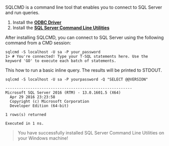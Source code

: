 SQLCMD is a command line tool that enables you to connect to SQL Server and run queries.

1. Install the [**ODBC Driver**](https://www.microsoft.com/en-us/download/details.aspx?id=56567)
2. Install the [**SQL Server Command Line Utilities**](https://www.microsoft.com/en-us/download/details.aspx?id=53591)

After installing SQLCMD, you can connect to SQL Server using the following command from a CMD session:

```terminal
sqlcmd -S localhost -U sa -P your_password
1> # You're connected! Type your T-SQL statements here. Use the keyword 'GO' to execute each batch of statements.
```

This how to run a basic inline query. The results will be printed to STDOUT.
```terminal
sqlcmd -S localhost -U sa -P yourpassword -Q "SELECT @@VERSION"
```

```results
--------------------------------------------------------
Microsoft SQL Server 2016 (RTM) - 13.0.1601.5 (X64)
  Apr 29 2016 23:23:58
  Copyright (c) Microsoft Corporation
  Developer Edition (64-bit)

1 rows(s) returned

Executed in 1 ns.
```
> You have successfully installed SQL Server Command Line Utilities on your Windows machine! 

